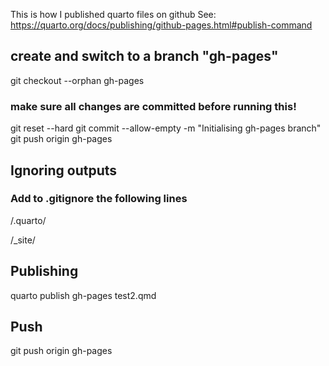 This is how I published quarto files on github
See: https://quarto.org/docs/publishing/github-pages.html#publish-command

## create and switch to a branch "gh-pages"
git checkout --orphan gh-pages 
### make sure all changes are committed before running this!
git reset --hard 
git commit --allow-empty -m "Initialising gh-pages branch"
git push origin gh-pages

## Ignoring outputs

### Add to .gitignore the following lines

/.quarto/  

/_site/  

## Publishing

quarto publish gh-pages test2.qmd

## Push

git push origin gh-pages


